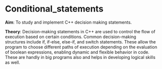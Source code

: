 # Conditional_statements
**Aim**: To study and implement C++ decision making statements.

**Theory**: Decision-making statements in C++ are used to control the flow of execution based on certain conditions. Common decision-making structures include if, if-else, else-if, and switch statements. These allow the program to choose different paths of execution depending on the evaluation of boolean expressions, enabling dynamic and flexible behavior in code. These are handly in big programs also and helps in developing logical skills as well.
